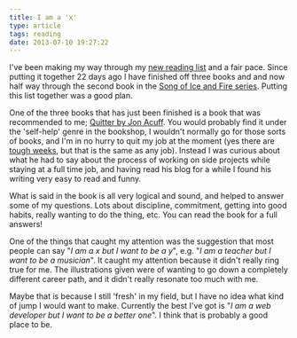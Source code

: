 ```yaml
---
title: I am a 'x'
type: article
tags: reading
date: 2013-07-10 19:27:22
---
```

<p> I&#39;ve been making my way through my <a href="http://jamesdoc.com/blog/the-reading-list" target="_blank">new reading list</a> and a fair pace. Since putting it together 22 days ago I have finished off three books and and now half way through the second book in the <a href="http://jamesdoc.com/blog/a-song-of-ice-and-fire-boxed" target="_blank">Song of Ice and Fire series</a>. Putting this list together was a good plan.</p><p> One of the three books that has just been finished is a book that was recommended to me; <a href="http://www.amazon.co.uk/gp/product/0982986270/ref=as_li_ss_tl?ie=UTF8&amp;camp=1634&amp;creative=19450&amp;creativeASIN=0982986270&amp;linkCode=as2&amp;tag=jamdoc-21" target="_blank">Quitter by Jon Acuff</a>. You would probably find it under the &#39;self-help&#39; genre in the bookshop, I wouldn&#39;t normally go for those sorts of books, and I&#39;m in no hurry to quit my job at the moment (yes there are <a href="http://jamesdoc.com/blog/tough-week" target="_blank">tough weeks</a>, but that is the same as any job). Instead I was curious about what he had to say about the process of working on side projects while staying at a full time job, and having read his blog for a while I found his writing very easy to read and funny.</p><p> What is said in the book is all very logical and sound, and helped to answer some of my questions. Lots about discipline, commitment, getting into good habits, really wanting to do the thing, etc. You can read the book for a full answers!</p><p> One of the things that caught my attention was the suggestion that most people can say &quot;<em>I am a x but I want to be a y</em>&quot;, e.g. &quot;<em>I am a teacher but I want to be a musician</em>&quot;. It caught my attention because it didn&#39;t really ring true for me. The illustrations given were of wanting to go down a completely different career path, and it didn&#39;t really resonate too much with me.</p><p> Maybe that is because I still &#39;fresh&#39; in my field, but I have no idea what kind of jump I would want to make. Currently the best I&#39;ve got is &quot;<em>I am a web developer but I want to be a better one</em>&quot;. I think that is probably a good place to be.</p>
